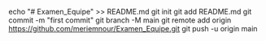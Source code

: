 echo "# Examen_Equipe" >> README.md
git init
git add README.md
git commit -m "first commit"
git branch -M main
git remote add origin https://github.com/meriemnour/Examen_Equipe.git
git push -u origin main
